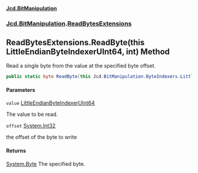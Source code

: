 #### [Jcd.BitManipulation](index.md 'index')
### [Jcd.BitManipulation](Jcd.BitManipulation.md 'Jcd.BitManipulation').[ReadBytesExtensions](Jcd.BitManipulation.ReadBytesExtensions.md 'Jcd.BitManipulation.ReadBytesExtensions')

## ReadBytesExtensions.ReadByte(this LittleEndianByteIndexerUInt64, int) Method

Read a single byte from the value at the specified byte offset.

```csharp
public static byte ReadByte(this Jcd.BitManipulation.ByteIndexers.LittleEndianByteIndexerUInt64 value, int offset);
```
#### Parameters

<a name='Jcd.BitManipulation.ReadBytesExtensions.ReadByte(thisJcd.BitManipulation.ByteIndexers.LittleEndianByteIndexerUInt64,int).value'></a>

`value` [LittleEndianByteIndexerUInt64](Jcd.BitManipulation.ByteIndexers.LittleEndianByteIndexerUInt64.md 'Jcd.BitManipulation.ByteIndexers.LittleEndianByteIndexerUInt64')

The value to be read.

<a name='Jcd.BitManipulation.ReadBytesExtensions.ReadByte(thisJcd.BitManipulation.ByteIndexers.LittleEndianByteIndexerUInt64,int).offset'></a>

`offset` [System.Int32](https://docs.microsoft.com/en-us/dotnet/api/System.Int32 'System.Int32')

the offset of the byte to write

#### Returns
[System.Byte](https://docs.microsoft.com/en-us/dotnet/api/System.Byte 'System.Byte')
The specified byte.